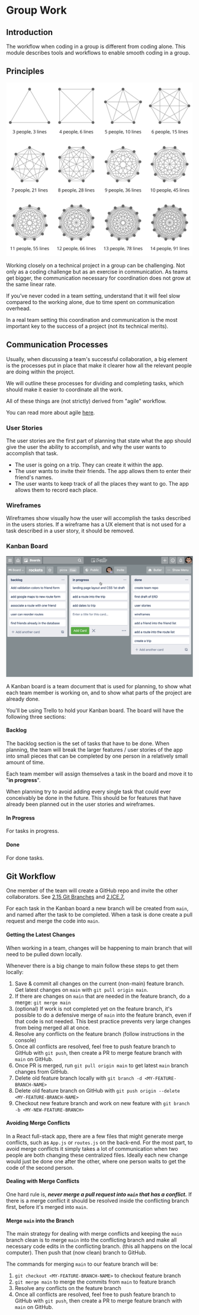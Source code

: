 # Group Work

## Introduction

The workflow when coding in a group is different from coding alone. This module describes tools and workflows to enable smooth coding in a group.

## Principles

![](../.gitbook/assets/team-comms.png)

Working closely on a technical project in a group can be challenging. Not only as a coding challenge but as an exercise in communication. As teams get bigger, the communication necessary for coordination does not grow at the same linear rate.

If you've never coded in a team setting, understand that it will feel slow compared to the working alone, due to time spent on communication overhead.

In a real team setting this coordination and communication is the most important key to the success of a project \(not its technical merits\).

## Communication Processes

Usually, when discussing a team's successful collaboration, a big element is the processes put in place that make it clearer how all the relevant people are doing within the project.

We will outline these processes for dividing and completing tasks, which should make it easier to coordinate all the work.

All of these things are \(not strictly\) derived from "agile" workflow.

You can read more about agile [here](https://en.wikipedia.org/wiki/Agile_software_development).

### User Stories

The user stories are the first part of planning that state what the app should give the user the ability to accomplish, and why the user wants to accomplish that task.

* The user is going on a trip. They can create it within the app.
* The user wants to invite their friends. The app allows them to enter their friend's names.
* The user wants to keep track of all the places they want to go. The app allows them to record each place.

### Wireframes

Wireframes show visually how the user will accomplish the tasks described in the users stories. If a wireframe has a UX element that is not used for a task described in a user story, it should be removed.

### Kanban Board

![](../.gitbook/assets/kanb.png)

A Kanban board is a team document that is used for planning, to show what each team member is working on, and to show what parts of the project are already done.

You'll be using Trello to hold your Kanban board. The board will have the following three sections:

#### Backlog

The backlog section is the set of tasks that have to be done. When planning, the team will break the larger features / user stories of the app into small pieces that can be completed by one person in a relatively small amount of time.

Each team member will assign themselves a task in the board and move it to "**in progress**".

When planning try to avoid adding every single task that could ever conceivably be done in the future. This should be for features that have already been planned out in the user stories and wireframes.

#### In Progress

For tasks in progress.

#### Done

For done tasks.

## Git Workflow

One member of the team will create a GitHub repo and invite the other collaborators. See [2.15 Git Branches](../0-language-and-tooling/0.5-advanced-git/0.7-git-branches.md) and [2.ICE.7.](../0-language-and-tooling/0.ice-in-class-exercises/2.ice.7-git-branches.md)

For each task in the Kanban board a new branch will be created from `main`, and named after the task to be completed. When a task is done create a pull request and merge the code into `main`.

#### Getting the Latest Changes

When working in a team, changes will be happening to main branch that will need to be pulled down locally.

Whenever there is a big change to main follow these steps to get them locally:

1. Save & commit all changes on the current \(non-main\) feature branch. Get latest changes on `main` with `git pull origin main`.
2. If there are changes on `main` that are needed in the feature branch, do a merge: `git merge main`
3. \(optional\) If work is not completed yet on the feature branch, it's possible to do a defensive merge of `main` into the feature branch, even if that code is not needed. This best practice prevents very large changes from being merged all at once.
4. Resolve any conflicts on the feature branch \(follow instructions in the console\)
5. Once all conflicts are resolved, feel free to push feature branch to GitHub with `git push`, then create a PR to merge feature branch with `main` on GitHub.
6. Once PR is merged, run `git pull origin main` to get latest `main` branch changes from GitHub.
7. Delete old feature branch locally with `git branch -d <MY-FEATURE-BRANCH-NAME>` 
8. Delete old feature branch on GitHub with `git push origin --delete <MY-FEATURE-BRANCH-NAME>`
9. Checkout new feature branch and work on new feature with `git branch -b <MY-NEW-FEATURE-BRANCH>`

#### Avoiding Merge Conflicts

In a React full-stack app, there are a few files that might generate merge conflicts, such as `App.js` or `routes.js` on the back-end. For the most part, to avoid merge conflicts it simply takes a lot of communication when two people are both changing these centralized files. Ideally each new change would just be done one after the other, where one person waits to get the code of the second person.

#### Dealing with Merge Conflicts

One hard rule is, _**never merge a pull request into `main` that has a conflict.**_ If there is a merge conflict it should be resolved inside the conflicting branch first, before it's merged into `main`. 

#### Merge `main` into the Branch

The main strategy for dealing with merge conflicts and keeping the `main` branch clean is to merge `main` into the conflicting branch and make all necessary code edits in the conflicting branch. \(this all happens on the local computer\). Then push that \(now clean\) branch to GitHub.

The commands for merging `main` to our feature branch will be:

1. `git checkout <MY-FEATURE-BRANCH-NAME>` to checkout feature branch
2. `git merge main` to merge the commits from `main` to feature branch
3. Resolve any conflicts on the feature branch
4. Once all conflicts are resolved, feel free to push feature branch to GitHub with `git push`, then create a PR to merge feature branch with `main` on GitHub.

